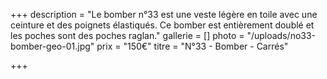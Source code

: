 +++
description = "Le bomber n°33 est une veste légère en toile avec une ceinture et des poignets élastiqués. Ce bomber est entièrement doublé et les poches sont des poches raglan."
gallerie = []
photo = "/uploads/no33-bomber-geo-01.jpg"
prix = "150€"
titre = "N°33 - Bomber - Carrés"

+++
